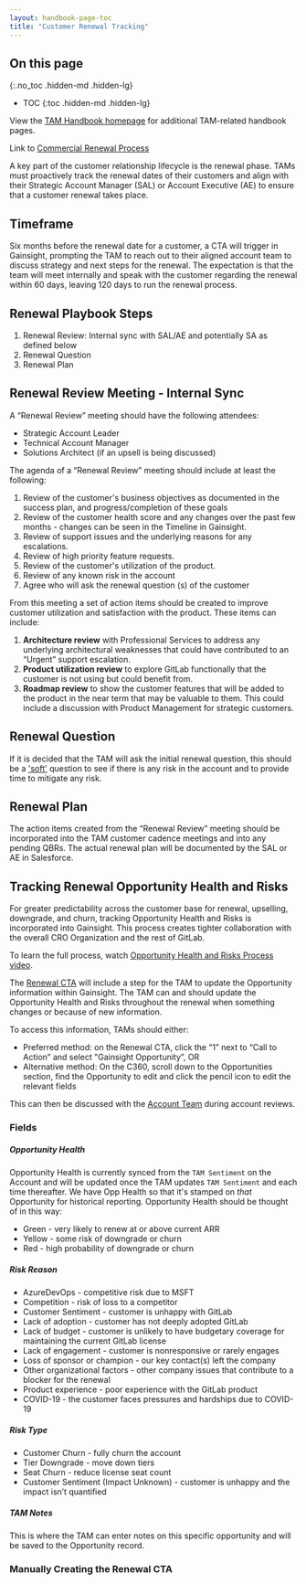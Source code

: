 ```yaml
---
layout: handbook-page-toc
title: "Customer Renewal Tracking"
---
```


## On this page
{:.no_toc .hidden-md .hidden-lg}

- TOC
{:toc .hidden-md .hidden-lg}

View the [TAM Handbook homepage](/handbook/customer-success/tam/) for additional TAM-related handbook pages.

Link to [Commercial Renewal Process](/handbook/customer-success/comm-sales/renewals/)



A key part of the customer relationship lifecycle is the renewal phase. TAMs must proactively track the renewal dates of their customers and align with their Strategic Account Manager (SAL) or Account Executive (AE) to ensure that a customer renewal takes place.

## Timeframe

Six months before the renewal date for a customer, a CTA will trigger in Gainsight, prompting the TAM to reach out to their aligned account team to discuss strategy and next steps for the renewal. The expectation is that the team will meet internally and speak with the customer regarding the renewal within 60 days, leaving 120 days to run the renewal process.

## Renewal Playbook Steps

1. Renewal Review: Internal sync with SAL/AE and potentially SA as defined below
1. Renewal Question
1. Renewal Plan


## Renewal Review Meeting - Internal Sync

A “Renewal Review” meeting should have the following attendees:

- Strategic Account Leader
- Technical Account Manager
- Solutions Architect (if an upsell is being discussed)


The agenda of a “Renewal Review” meeting should include at least the following:

 1. Review of the customer's business objectives as documented in the success plan, and progress/completion of these goals
 1. Review of the customer health score and any changes over the past few months - changes can be seen in the Timeline in Gainsight.
 1. Review of support issues and the underlying reasons for any escalations.
 1. Review of high priority feature requests.
 1. Review of the customer's utilization of the product.
 1. Review of any known risk in the account
 1. Agree who will ask the renewal question (s) of the customer

From this meeting a set of action items should be created to improve customer utilization and satisfaction with the product. These items can include:

 1. **Architecture review** with Professional Services to address any underlying architectural weaknesses that could have contributed to an “Urgent” support escalation.
 1. **Product utilization review** to explore GitLab functionally that the customer is not using but could benefit from.
 1. **Roadmap review** to show the customer features that will be added to the product in the near term that may be valuable to them. This could include a discussion with Product Management for strategic customers.

## Renewal Question

If it is decided that the TAM will ask the initial renewal question, this should be a ['soft'](https://www.mbaskool.com/business-concepts/marketing-and-strategy-terms/7214-soft-fact-questions.html) question to see if there is any risk in the account and to provide time to mitigate any risk.

## Renewal Plan

The action items created from the “Renewal Review” meeting should be incorporated into the TAM customer cadence meetings and into any pending QBRs. The actual renewal plan will be documented by the SAL or AE in Salesforce.

## Tracking Renewal Opportunity Health and Risks

For greater predictability across the customer base for renewal, upselling, downgrade, and churn, tracking Opportunity Health and Risks is incorporated into Gainsight. This process creates tighter collaboration with the overall CRO Organization and the rest of GitLab.

To learn the full process, watch [Opportunity Health and Risks Process video](https://www.youtube.com/watch?v=taucYmcWZ6U&feature=youtu.be).

The [Renewal CTA](#timeframe) will include a step for the TAM to update the Opportunity information within Gainsight. The TAM can and should update the Opportunity Health and Risks throughout the renewal when something changes or because of new information.

To access this information, TAMs should either:
* Preferred method: on the Renewal CTA, click the “1” next to “Call to Action” and select "Gainsight Opportunity”, OR
* Alternative method: On the C360, scroll down to the Opportunities section, find the Opportunity to edit and click the pencil icon to edit the relevant fields

This can then be discussed with the [Account Team](/handbook/customer-success/account-team/) during account reviews.

### Fields

##### Opportunity Health

Opportunity Health is currently synced from the `TAM Sentiment` on the Account and will be updated once the TAM updates `TAM Sentiment` and each time thereafter. We have Opp Health so that it's stamped on _that_ Opportunity for historical reporting. Opportunity Health should be thought of in this way:

* Green - very likely to renew at or above current ARR
* Yellow - some risk of downgrade or churn
* Red - high probability of downgrade or churn

##### Risk Reason
* AzureDevOps - competitive risk due to MSFT
* Competition - risk of loss to a competitor
* Customer Sentiment - customer is unhappy with GitLab
* Lack of adoption - customer has not deeply adopted GitLab
* Lack of budget - customer is unlikely to have budgetary coverage for maintaining the current GitLab license
* Lack of engagement - customer is nonresponsive or rarely engages
* Loss of sponsor or champion - our key contact(s) left the company
* Other organizational factors - other company issues that contribute to a blocker for the renewal
* Product experience - poor experience with the GitLab product
* COVID-19 - the customer faces pressures and hardships due to COVID-19


##### Risk Type
* Customer Churn - fully churn the account
* Tier Downgrade - move down tiers
* Seat Churn - reduce license seat count
* Customer Sentiment (Impact Unknown) - customer is unhappy and the impact isn’t quantified

##### TAM Notes
This is where the TAM can enter notes on this specific opportunity and will be saved to the Opportunity record.

### Manually Creating the Renewal CTA


